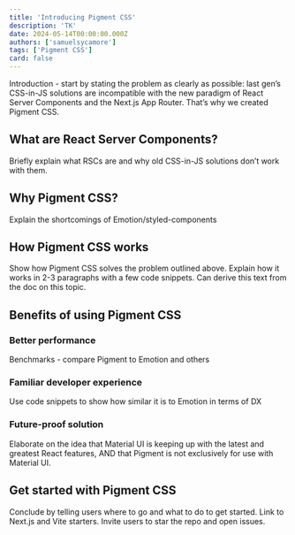 ```yaml
---
title: 'Introducing Pigment CSS'
description: 'TK'
date: 2024-05-14T00:00:00.000Z
authors: ['samuelsycamore']
tags: ['Pigment CSS']
card: false
---
```


Introduction - start by stating the problem as clearly as possible: last gen’s CSS-in-JS solutions are incompatible with the new paradigm of React Server Components and the Next.js App Router. That’s why we created Pigment CSS.

## What are React Server Components?

Briefly explain what RSCs are and why old CSS-in-JS solutions don’t work with them.

## Why Pigment CSS?

Explain the shortcomings of Emotion/styled-components

## How Pigment CSS works

Show how Pigment CSS solves the problem outlined above. Explain how it works in 2-3 paragraphs with a few code snippets. Can derive this text from the doc on this topic.

## Benefits of using Pigment CSS

### Better performance

Benchmarks - compare Pigment to Emotion and others

### Familiar developer experience

Use code snippets to show how similar it is to Emotion in terms of DX

### Future-proof solution

Elaborate on the idea that Material UI is keeping up with the latest and greatest React features, AND that Pigment is not exclusively for use with Material UI. 

## Get started with Pigment CSS

Conclude by telling users where to go and what to do to get started. Link to Next.js and Vite starters. Invite users to star the repo and open issues.